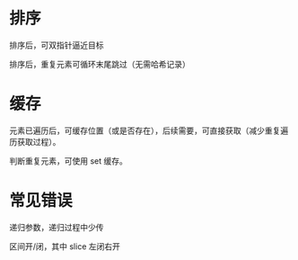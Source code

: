 # 排序

排序后，可双指针逼近目标

排序后，重复元素可循环末尾跳过（无需哈希记录）

# 缓存

元素已遍历后，可缓存位置（或是否存在），后续需要，可直接获取（减少重复遍历获取过程）。

判断重复元素，可使用 set 缓存。

# 常见错误

递归参数，递归过程中少传

区间开/闭，其中 slice 左闭右开
